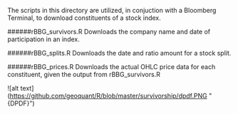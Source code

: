 The scripts in this directory are utilized, in conjuction with a Bloomberg Terminal, to download constituents of a stock index.

######rBBG_survivors.R
Downloads the company name and date of participation in an index.

######rBBG_splits.R
Downloads the date and ratio amount for a stock split.

######rBBG_prices.R
Downloads the actual OHLC price data for each constituent, given the output from rBBG_survivors.R

![alt text] (https://github.com/geoquant/R/blob/master/survivorship/dpdf.PNG "{DPDF}")
